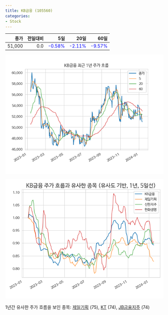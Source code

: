 ```yaml
---
title: KB금융 (105560)
categories:
- Stock
---
```


|종가|전일대비|5일|20일|60일|
|---:|-------:|--:|---:|---:|
|51,000|0.0|<span style="color: blue">-0.58%</span>|<span style="color: blue">-2.11%</span>|<span style="color: blue">-9.57%</span>|


<!-- more -->

![105560](/assets/images/stock/105560.png)

![105560](/assets/images/stock/105560_sim.png)

1년간 유사한 주가 흐름을 보인 종목:
[제일기획](/stock/030000/) (75),
[KT](/stock/030200/) (74),
[JB금융지주](/stock/175330/) (74)